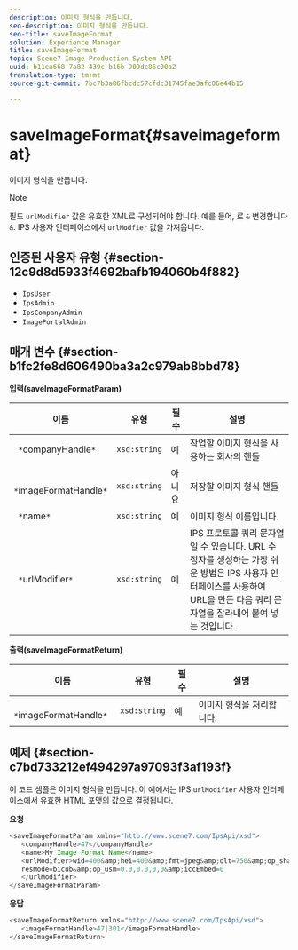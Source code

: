 ```yaml
---
description: 이미지 형식을 만듭니다.
seo-description: 이미지 형식을 만듭니다.
seo-title: saveImageFormat
solution: Experience Manager
title: saveImageFormat
topic: Scene7 Image Production System API
uuid: b11ea668-7a82-439c-b16b-909dc86c00a2
translation-type: tm+mt
source-git-commit: 7bc7b3a86fbcdc57cfdc31745fae3afc06e44b15

---
```



# saveImageFormat{#saveimageformat}

이미지 형식을 만듭니다.

>[!NOTE]
>
>필드 `urlModifier` 값은 유효한 XML로 구성되어야 합니다. 예를 들어, 로 `&` 변경합니다 `&`. IPS 사용자 인터페이스에서 `urlModfier` 값을 가져옵니다.

## 인증된 사용자 유형 {#section-12c9d8d5933f4692bafb194060b4f882}

* `IpsUser`
* `IpsAdmin`
* `IpsCompanyAdmin`
* `ImagePortalAdmin`

## 매개 변수 {#section-b1fc2fe8d606490ba3a2c979ab8bbd78}

**입력(saveImageFormatParam)**

| 이름 | 유형 | 필수 | 설명 |
|---|---|---|---|
| ` *`companyHandle`*` | `xsd:string` | 예 | 작업할 이미지 형식을 사용하는 회사의 핸들 |
| ` *`imageFormatHandle`*` | `xsd:string` | 아니요 | 저장할 이미지 형식 핸들 |
| ` *`name`*` | `xsd:string` | 예 | 이미지 형식 이름입니다. |
| ` *`urlModifier`*` | `xsd:string` | 예 | IPS 프로토콜 쿼리 문자열일 수 있습니다. URL 수정자를 생성하는 가장 쉬운 방법은 IPS 사용자 인터페이스를 사용하여 URL을 만든 다음 쿼리 문자열을 잘라내어 붙여 넣는 것입니다. |

**출력(saveImageFormatReturn)**

| 이름 | 유형 | 필수 | 설명 |
|---|---|---|---|
| ` *`imageFormatHandle`*` | `xsd:string` | 예 | 이미지 형식을 처리합니다. |

## 예제 {#section-c7bd733212ef494297a97093f3af193f}

이 코드 샘플은 이미지 형식을 만듭니다. 이 예에서는 IPS `urlModifier` 사용자 인터페이스에서 유효한 HTML 포맷의 값으로 결정됩니다.

**요청**

```java
<saveImageFormatParam xmlns="http://www.scene7.com/IpsApi/xsd"> 
   <companyHandle>47</companyHandle> 
   <name>My Image Format Name</name> 
   <urlModifier>wid=400&amp;hei=400&amp;fmt=jpeg&amp;qlt=750&amp;op_sharpen=0&amp; 
   resMode=bicub&amp;op_usm=0.0,0.0,0,0&amp;iccEmbed=0 
   </urlModifier> 
</saveImageFormatParam>
```

**응답**

```java
<saveImageFormatReturn xmlns="http://www.scene7.com/IpsApi/xsd"> 
   <imageFormatHandle>47|301</imageFormatHandle> 
</saveImageFormatReturn>
```

